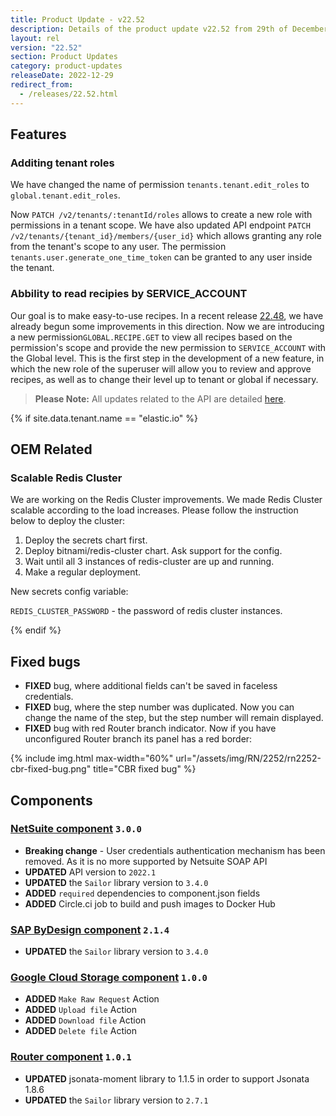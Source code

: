 ```yaml
---
title: Product Update - v22.52
description: Details of the product update v22.52 from 29th of December 2022.
layout: rel
version: "22.52"
section: Product Updates
category: product-updates
releaseDate: 2022-12-29
redirect_from:
  - /releases/22.52.html
---
```


## Features

### Additing tenant roles

We have changed the name of permission `tenants.tenant.edit_roles` to `global.tenant.edit_roles`.

Now `PATCH /v2/tenants/:tenantId/roles` allows to create a new role with permissions in a tenant scope. We have also updated API endpoint `PATCH /v2/tenants/{tenant_id}/members/{user_id}` which allows granting any role from the tenant's scope to any user. The permission `tenants.user.generate_one_time_token` can be granted to any user inside the tenant.

### Abbility to read recipies by SERVICE_ACCOUNT

Our goal is to make easy-to-use recipes. In a recent release [22.48](/releases/22/48#initial-setup), we have already begun some improvements in this direction. Now we are introducing a new permission`GLOBAL.RECIPE.GET` to view all recipes based on the permission's scope and provide the new permission to `SERVICE_ACCOUNT` with the Global level. This is the first step in the development of a new feature, in which the new role of the superuser will allow you to review and approve recipes, as well as to change their level up to tenant or global if necessary.

> **Please Note:** All updates related to the API are detailed [here]({{site.data.tenant.apiDocsUri}}/v2).

{% if site.data.tenant.name == "elastic.io" %}

## OEM Related

### Scalable Redis Cluster

We are working on the Redis Cluster improvements. We made Redis Cluster scalable according to the load increases.
Please follow the instruction below to deploy the cluster:

1. Deploy the secrets chart first.
2. Deploy bitnami/redis-cluster chart. Ask support for the config.
3. Wait until all 3 instances of redis-cluster are up and running.
4. Make a regular deployment.

New secrets config variable:

`REDIS_CLUSTER_PASSWORD` - the password of redis cluster instances.

{% endif %}

## Fixed bugs

*   **FIXED** bug, where additional fields can't be saved in faceless credentials.
*   **FIXED** bug, where the step number was duplicated. Now you can change the name of the step, but the step number will remain displayed.
*   **FIXED** bug with red Router branch indicator. Now if you have unconfigured Router branch its panel has a red border:

{% include img.html max-width="60%" url="/assets/img/RN/2252/rn2252-cbr-fixed-bug.png" title="CBR fixed bug" %}

## Components

### [NetSuite component](/components/netsuite/) `3.0.0`

*   **Breaking change** - User credentials authentication mechanism has been removed. As it is no more supported by Netsuite SOAP API
*   **UPDATED** API version to `2022.1`
*   **UPDATED** the `Sailor` library version to `3.4.0`
*   **ADDED** `required` dependencies to component.json fields
*   **ADDED**  Circle.ci job to build and push images to Docker Hub

### [SAP ByDesign component](/components/sap-bydesign/) `2.1.4`

*   **UPDATED** the `Sailor` library version to `3.4.0`

### [Google Cloud Storage component](/components/google-cloud-storage/) `1.0.0`

*   **ADDED**  `Make Raw Request` Action
*   **ADDED**  `Upload file` Action
*   **ADDED**  `Download file` Action
*   **ADDED**  `Delete file` Action

### [Router component](/components/router/) `1.0.1`

*   **UPDATED** jsonata-moment library to 1.1.5 in order to support Jsonata 1.8.6
*   **UPDATED** the `Sailor` library version to `2.7.1`
